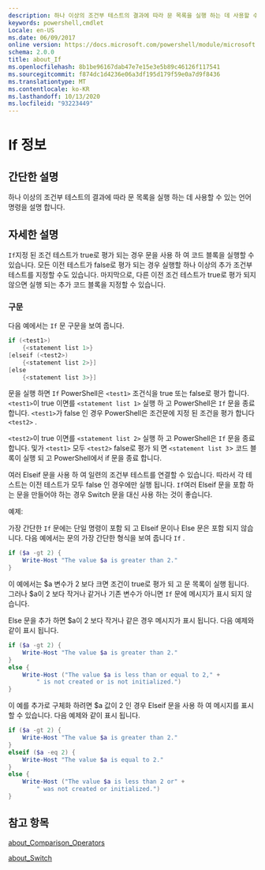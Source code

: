 ```yaml
---
description: 하나 이상의 조건부 테스트의 결과에 따라 문 목록을 실행 하는 데 사용할 수 있는 언어 명령을 설명 합니다.
keywords: powershell,cmdlet
Locale: en-US
ms.date: 06/09/2017
online version: https://docs.microsoft.com/powershell/module/microsoft.powershell.core/about/about_if?view=powershell-5.1&WT.mc_id=ps-gethelp
schema: 2.0.0
title: about_If
ms.openlocfilehash: 8b1be96167dab47e7e15e3e5b89c46126f117541
ms.sourcegitcommit: f874dc1d4236e06a3df195d179f59e0a7d9f8436
ms.translationtype: MT
ms.contentlocale: ko-KR
ms.lasthandoff: 10/13/2020
ms.locfileid: "93223449"
---
```

# <a name="about-if"></a>If 정보

## <a name="short-description"></a>간단한 설명
하나 이상의 조건부 테스트의 결과에 따라 문 목록을 실행 하는 데 사용할 수 있는 언어 명령을 설명 합니다.

## <a name="long-description"></a>자세한 설명
`If`지정 된 조건 테스트가 true로 평가 되는 경우 문을 사용 하 여 코드 블록을 실행할 수 있습니다. 모든 이전 테스트가 false로 평가 되는 경우 실행할 하나 이상의 추가 조건부 테스트를 지정할 수도 있습니다. 마지막으로, 다른 이전 조건 테스트가 true로 평가 되지 않으면 실행 되는 추가 코드 블록을 지정할 수 있습니다.

### <a name="syntax"></a>구문

다음 예에서는 `If` 문 구문을 보여 줍니다.

```powershell
if (<test1>)
    {<statement list 1>}
[elseif (<test2>)
    {<statement list 2>}]
[else
    {<statement list 3>}]
```

문을 실행 하면 `If` PowerShell은 `<test1>` 조건식을 true 또는 false로 평가 합니다. `<test1>`이 true 이면를 `<statement list 1>` 실행 하 고 PowerShell은 `If` 문을 종료 합니다. `<test1>`가 false 인 경우 PowerShell은 조건문에 지정 된 조건을 평가 합니다 `<test2>` .

`<test2>`이 true 이면를 `<statement list 2>` 실행 하 고 PowerShell은 `If` 문을 종료 합니다. 및가 `<test1>` 모두 `<test2>` false로 평가 되 면 `<statement list 3`> 코드 블록이 실행 되 고 PowerShell에서 if 문을 종료 합니다.

여러 Elseif 문을 사용 하 여 일련의 조건부 테스트를 연결할 수 있습니다. 따라서 각 테스트는 이전 테스트가 모두 false 인 경우에만 실행 됩니다.
`If`여러 Elseif 문을 포함 하는 문을 만들어야 하는 경우 Switch 문을 대신 사용 하는 것이 좋습니다.

예제:

가장 간단한 `If` 문에는 단일 명령이 포함 되 고 Elseif 문이나 Else 문은 포함 되지 않습니다. 다음 예에서는 문의 가장 간단한 형식을 보여 줍니다 `If` .

```powershell
if ($a -gt 2) {
    Write-Host "The value $a is greater than 2."
}
```

이 예에서는 $a 변수가 2 보다 크면 조건이 true로 평가 되 고 문 목록이 실행 됩니다. 그러나 $a이 2 보다 작거나 같거나 기존 변수가 아니면 `If` 문에 메시지가 표시 되지 않습니다.

Else 문을 추가 하면 $a이 2 보다 작거나 같은 경우 메시지가 표시 됩니다. 다음 예제와 같이 표시 됩니다.

```powershell
if ($a -gt 2) {
    Write-Host "The value $a is greater than 2."
}
else {
    Write-Host ("The value $a is less than or equal to 2," +
        " is not created or is not initialized.")
}
```

이 예를 추가로 구체화 하려면 $a 값이 2 인 경우 Elseif 문을 사용 하 여 메시지를 표시할 수 있습니다. 다음 예제와 같이 표시 됩니다.

```powershell
if ($a -gt 2) {
    Write-Host "The value $a is greater than 2."
}
elseif ($a -eq 2) {
    Write-Host "The value $a is equal to 2."
}
else {
    Write-Host ("The value $a is less than 2 or" +
        " was not created or initialized.")
}
```

## <a name="see-also"></a>참고 항목

[about_Comparison_Operators](about_Comparison_Operators.md)

[about_Switch](about_Switch.md)
